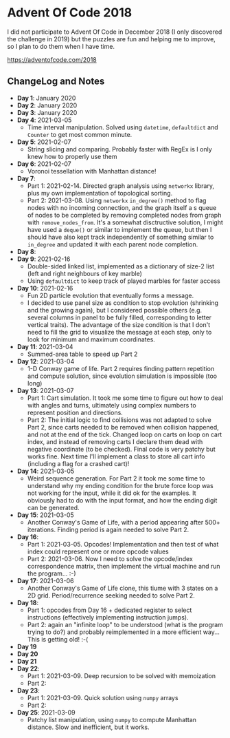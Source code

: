 # Advent Of Code 2018

I did not participate to Advent Of Code in December 2018 (I only discovered the challenge in 2019) but the puzzles are fun and helping me to improve, so I plan to do them when I have time.

https://adventofcode.com/2018

## ChangeLog and Notes

* **Day 1**: January 2020
* **Day 2**: January 2020
* **Day 3**: January 2020
* **Day 4**: 2021-03-05
    * Time interval manipulation. Solved using `datetime`, `defaultdict` and `Counter` to get most common minute.
* **Day 5**: 2021-02-07
    * String slicing and comparing. Probably faster with RegEx is I only knew how to properly use them
* **Day 6**: 2021-02-07
    * Voronoi tessellation with Manhattan distance!
* **Day 7**:
    * Part 1: 2021-02-14. Directed graph analysis using `networkx` library, plus my own implementation of topological sorting.
	* Part 2: 2021-03-08. Using `networkx` `in_degree()` method to flag nodes with no incoming connection, and the graph itself a s queue of nodes to be completed by removing completed nodes from graph with `remove_nodes_from`. It's a somewhat disctructive solution, I might have used a `deque()` or similar to implement the queue, but then I should have also kept track independently of something similar to `in_degree` and updated it with each parent node completion.
* **Day 8**:
* **Day 9**: 2021-02-16
    * Double-sided linked list, implemented as a dictionary of size-2 list (left and right neighbours of key marble)
    * Using `defaultdict` to keep track of played marbles for faster access
* **Day 10**: 2021-02-16
    * Fun 2D particle evolution that eventually forms a message. 
    * I decided to use panel size as condition to stop evolution (shrinking and the growing again), but I considered possible others (e.g. several columns in panel to be fully filled, corresponding to letter vertical traits). The advantage of the size condition is that I don't need to fill the grid to visualize the message at each step, only to look for minimum and maximum coordinates.
* **Day 11**: 2021-03-04
    * Summed-area table to speed up Part 2
* **Day 12**: 2021-03-04
    * 1-D Conway game of life. Part 2 requires finding pattern repetition and compute solution, since evolution simulation is impossible (too long)
* **Day 13**: 2021-03-07
    * Part 1: Cart simulation. It took me some time to figure out how to deal with angles and turns, ultimately using complex numbers to represent position and directions.
	* Part 2: The initial logic to find collisions was not adapted to solve Part 2, since carts needed to be removed when collision happened, and not at the end of the tick. Changed loop on carts on loop on cart index, and instead of removing carts I declare them dead with negative coordinate (to be checked). Final code is very patchy but works fine. Next time I'll implement a class to store all cart info (including a flag for a crashed cart)!
* **Day 14**: 2021-03-05
    * Weird sequence generation. For Part 2 it took me some time to understand why my ending condition for the brute force loop was not working for the input, while it did ok for the examples. It obviously had to do with the input format, and how the ending digit can be generated.
* **Day 15**: 2021-03-05
    * Another Conway's Game of Life, with a period appearing after 500+ iterations. Finding period is again needed to solve Part 2.
* **Day 16**:
    * Part 1: 2021-03-05. Opcodes! Implementation and then test of what index could represent one or more opcode values
    * Part 2: 2021-03-06. Now I need to solve the opcode/index correspondence matrix, then implement the virtual machine and run the program... :-)
* **Day 17**: 2021-03-06
   * Another Conway's Game of Life clone, this tiume with 3 states on a 2D grid. Period/recurrence seeking needed to solve Part 2.
* **Day 18**:
   * Part 1: opcodes from Day 16 + dedicated register to select instructions (effectively implementing instruction jumps).
   * Part 2: again an "infinite loop" to be understood (what is the program trying to do?) and probably reimplemented in a more efficient way... This is getting old! :-(
* **Day 19**
* **Day 20**
* **Day 21**
* **Day 22**:
   * Part 1: 2021-03-09. Deep recursion to be solved with memoization
   * Part 2:
* **Day 23**:
   * Part 1: 2021-03-09. Quick solution using `numpy` arrays
   * Part 2:
* **Day 25**: 2021-03-09
   * Patchy list manipulation, using `numpy` to compute Manhattan distance. Slow and inefficient, but it works.
   
